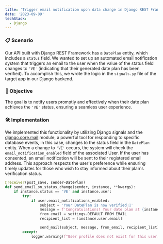 ```yaml
---
title: 'Trigger email notification upon data change in Django REST Framework'
date: '2023-09-09'
techStack:
  - Django
---
```


### 📋 Scenario

Our API built with Django REST Framework has a `DatePlan` entity, which includes a `status` field. We wanted to set up an automated email notification system that triggers an email to the user when the value of the status field changes to `'VE'` (indicating that their generated date plan has been verified). To accomplish this, we wrote the logic in the `signals.py` file of the target app in our Django backend.

### 🎯 Objective

The goal is to notify users promptly and effectively when their date plan achieves the `'VE'` status, ensuring a seamless user experience.

### 🛠️ Implementation

We implemented this functionality by utilizing Django signals and the [django.core.mail](https://docs.djangoproject.com/en/4.2/topics/email/#send-mail) module, a powerful tool for responding to specific database events, in this case, changes to the status field in the `DatePlan` entity. When a change to `'VE'` occurs, the system will check the `email_notification_enabled` field of the associated User. If the user has consented, an email notification will be sent to their registered email address. This approach respects the user's preference while ensuring timely updates for those who wish to stay informed about their plan's verification status.

```python
@receiver(post_save, sender=DatePlan)
def send_email_on_status_change(sender, instance, **kwargs):
    if instance.status == 'VE' and instance.user:
        try:
            if user.email_notifications_enabled:
                subject = 'Your DatePlan is now verified 🎉'
                message = f'Congratulations! Your date plan at {instance.plan.place} is now verified.'
                from_email = settings.DEFAULT_FROM_EMAIL
                recipient_list = [instance.user.email]

                send_mail(subject, message, from_email, recipient_list)
        except:
            logger.warning(f"User profile does not exist for this user. ID: {instance.user.id}")
```
